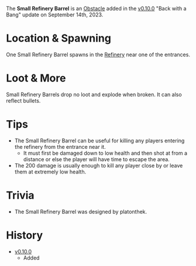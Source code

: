 The **Small Refinery Barrel** is an [Obstacle](/obstacles) added in the [v0.10.0](https://github.com/HasangerGames/suroi/releases/tag/v0.10.0) "Back with a Bang" update on September 14th, 2023.

# Location & Spawning

One Small Refinery Barrel spawns in the [Refinery](/buildings/refinery) near one of the entrances.

# Loot & More

Small Refinery Barrels drop no loot and explode when broken. It can also reflect bullets.

# Tips

- The Small Refinery Barrel can be useful for killing any players entering the refinery from the entrance near it.
  - It must first be damaged down to low health and then shot at from a distance or else the player will have time to escape the area.
- The 200 damage is usually enough to kill any player close by or leave them at extremely low health.

# Trivia

- The Small Refinery Barrel was designed by platonthek.

# History

- [v0.10.0](https://github.com/HasangerGames/suroi/releases/tag/v0.10.0)
  - Added
